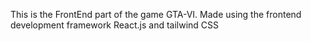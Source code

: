 This is the FrontEnd part of the game GTA-VI.
Made using the frontend development framework React.js and tailwind CSS

